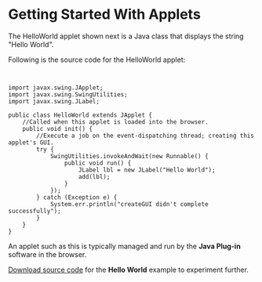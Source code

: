 
# Getting Started With Applets

The HelloWorld applet shown next is a Java class that displays the string "Hello World".

Following is the source code for the HelloWorld applet:

```


import javax.swing.JApplet;
import javax.swing.SwingUtilities;
import javax.swing.JLabel;

public class HelloWorld extends JApplet {
    //Called when this applet is loaded into the browser.
    public void init() {
        //Execute a job on the event-dispatching thread; creating this applet's GUI.
        try {
            SwingUtilities.invokeAndWait(new Runnable() {
                public void run() {
                    JLabel lbl = new JLabel("Hello World");
                    add(lbl);
                }
            });
        } catch (Exception e) {
            System.err.println("createGUI didn't complete successfully");
        }
    }
}

```

An applet such as this is typically managed and run by the **Java Plug-in** software in the browser.


[Download source code](examplesIndex.html#HelloWorld) for the **Hello World** example to experiment further.
